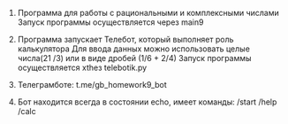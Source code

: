 1. Программа для работы с рациональными и комплексными числами
Запуск программы осуществляется через main9

2. Программа запускает Телебот, который выполняет роль калькулятора
Для ввода данных можно использовать целые числа(21 /3) или в виде дробей (1/6 + 2/4)
Запуск программы осуществляется xthез telebotik.py


3. Телеграмботе: t.me/gb_homework9_bot

4. Бот находится всегда в состоянии echo, имеет команды:
  /start
  /help
  /calc
